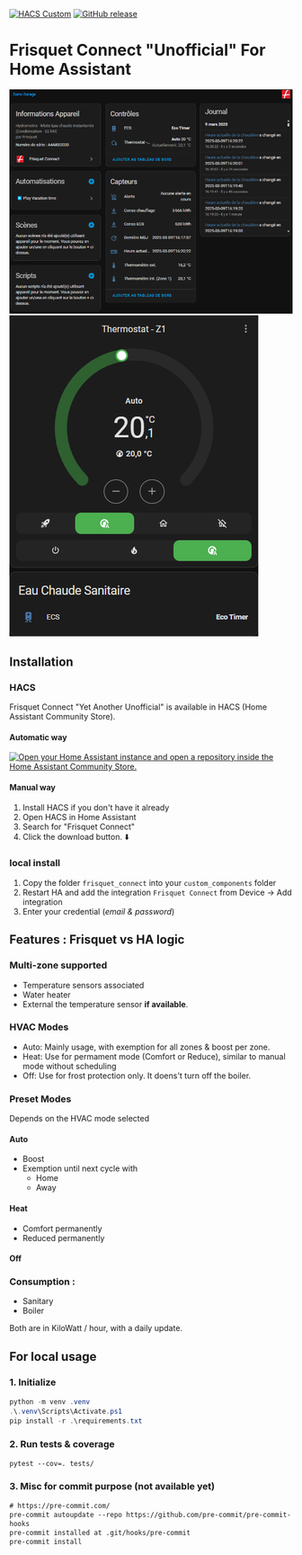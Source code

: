 [![HACS Custom][hacs_shield]][hacs]
[![GitHub release](https://img.shields.io/github/release/home-assistant-custom-components/frisquet-connect?include_prereleases=&sort=semver&color=blue)](https://github.com/home-assistant-custom-components/frisquet-connect/releases/)

[hacs_shield]: https://img.shields.io/static/v1.svg?label=HACS&message=Custom&style=popout&color=orange&labelColor=41bdf5&logo=HomeAssistantCommunityStore&logoColor=white
[hacs]: https://hacs.xyz/docs/faq/custom_repositories

# Frisquet Connect "Unofficial" For Home Assistant

![Overview](./overview.png)
![Dashboard](./dashboard.png)

## Installation

### HACS

Frisquet Connect "Yet Another Unofficial" is available in HACS (Home Assistant Community Store).

#### Automatic way

[![Open your Home Assistant instance and open a repository inside the Home Assistant Community Store.](https://my.home-assistant.io/badges/hacs_repository.svg)](https://my.home-assistant.io/redirect/hacs_repository/?owner=home-assistant-custom-components&repository=frisquet-connect)

#### Manual way

1. Install HACS if you don't have it already
2. Open HACS in Home Assistant
3. Search for "Frisquet Connect"
4. Click the download button. ⬇️

### local install

1. Copy the folder `frisquet_connect` into your `custom_components` folder<br>
2. Restart HA and add the integration `Frisquet Connect` from Device -> Add integration<br>
3. Enter your credential (_email & password_)<br>

## Features : Frisquet vs HA logic

### Multi-zone supported

- Temperature sensors associated
- Water heater
- External the temperature sensor **if available**.

### HVAC Modes
  - Auto: Mainly usage, with exemption for all zones & boost per zone.
  - Heat: Use for permament mode (Comfort or Reduce), similar to manual mode without scheduling
  - Off: Use for frost protection only. It doens't turn off the boiler.

### Preset Modes

Depends on the HVAC mode selected

#### Auto

- Boost
- Exemption until next cycle with
  - Home
  - Away

#### Heat

- Comfort permanently
- Reduced permanently

#### Off

### Consumption :
  - Sanitary
  - Boiler

Both are in KiloWatt / hour, with a daily update.

## For local usage


### 1. Initialize

```powershell
python -m venv .venv
.\.venv\Scripts\Activate.ps1
pip install -r .\requirements.txt
```

### 2. Run tests & coverage
```
pytest --cov=. tests/
```

### 3. Misc for commit purpose (not available yet)
```
# https://pre-commit.com/
pre-commit autoupdate --repo https://github.com/pre-commit/pre-commit-hooks
pre-commit installed at .git/hooks/pre-commit
pre-commit install
```